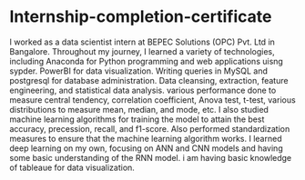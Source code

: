# Internship-completion-certificate

I worked as a data scientist intern at BEPEC Solutions (OPC) Pvt. Ltd in Bangalore. Throughout my journey, I learned a variety of technologies, including Anaconda for Python programming and web applications uisng sypder. PowerBI for data visualization. Writing queries in MySQL and postgresql for database administration. Data cleansing, extraction, feature engineering, and statistical data analysis. various performance done to measure central tendency, correlation coefficient, Anova test, t-test, various distributions to measure mean, median, and mode, etc. I also studied machine learning algorithms for training the model to attain the best accuracy, precession, recall, and f1-score. Also performed standardization measures to ensure that the machine learning algorithm works. I learned deep learning on my own, focusing on ANN and CNN models and having some basic understanding of the RNN model.  i am having basic knowledge of tableaue for data visualization. 
